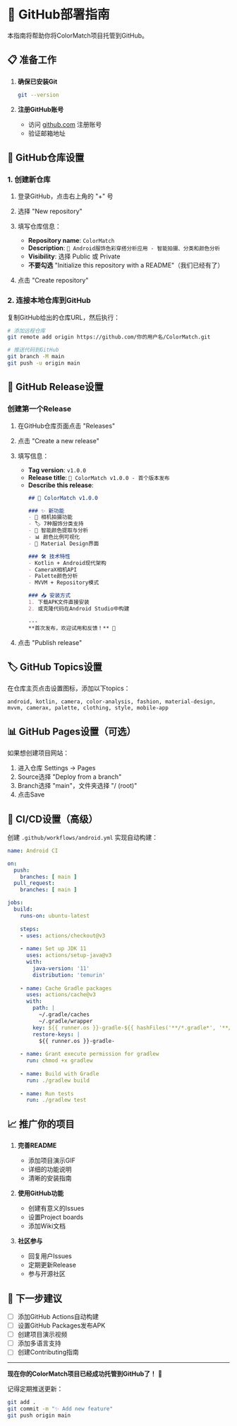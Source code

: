 # 🚀 GitHub部署指南

本指南将帮助你将ColorMatch项目托管到GitHub。

## 📋 准备工作

1. **确保已安装Git**
   ```bash
   git --version
   ```

2. **注册GitHub账号**
   - 访问 [github.com](https://github.com) 注册账号
   - 验证邮箱地址

## 🔧 GitHub仓库设置

### 1. 创建新仓库

1. 登录GitHub，点击右上角的 "+" 号
2. 选择 "New repository"
3. 填写仓库信息：
   - **Repository name**: `ColorMatch`
   - **Description**: `🎨 Android服饰色彩穿搭分析应用 - 智能拍摄、分类和颜色分析`
   - **Visibility**: 选择 Public 或 Private
   - **不要勾选** "Initialize this repository with a README"（我们已经有了）

4. 点击 "Create repository"

### 2. 连接本地仓库到GitHub

复制GitHub给出的仓库URL，然后执行：

```bash
# 添加远程仓库
git remote add origin https://github.com/你的用户名/ColorMatch.git

# 推送代码到GitHub
git branch -M main
git push -u origin main
```

## 📱 GitHub Release设置

### 创建第一个Release

1. 在GitHub仓库页面点击 "Releases"
2. 点击 "Create a new release"
3. 填写信息：
   - **Tag version**: `v1.0.0`
   - **Release title**: `🎉 ColorMatch v1.0.0 - 首个版本发布`
   - **Describe this release**:
     ```markdown
     ## 🎨 ColorMatch v1.0.0

     ### ✨ 新功能
     - 📸 相机拍摄功能
     - 🏷️ 7种服饰分类支持
     - 🎨 智能颜色提取与分析
     - 📊 颜色比例可视化
     - 📱 Material Design界面

     ### 🛠️ 技术特性
     - Kotlin + Android现代架构
     - CameraX相机API
     - Palette颜色分析
     - MVVM + Repository模式

     ### 📥 安装方式
     1. 下载APK文件直接安装
     2. 或克隆代码在Android Studio中构建

     ---
     **首次发布，欢迎试用和反馈！** 🚀
     ```

4. 点击 "Publish release"

## 🏷️ GitHub Topics设置

在仓库主页点击设置图标，添加以下topics：

```
android, kotlin, camera, color-analysis, fashion, material-design, 
mvvm, camerax, palette, clothing, style, mobile-app
```

## 📊 GitHub Pages设置（可选）

如果想创建项目网站：

1. 进入仓库 Settings → Pages
2. Source选择 "Deploy from a branch"
3. Branch选择 "main"，文件夹选择 "/ (root)"
4. 点击Save

## 🔄 CI/CD设置（高级）

创建 `.github/workflows/android.yml` 实现自动构建：

```yaml
name: Android CI

on:
  push:
    branches: [ main ]
  pull_request:
    branches: [ main ]

jobs:
  build:
    runs-on: ubuntu-latest
    
    steps:
    - uses: actions/checkout@v3
    
    - name: Set up JDK 11
      uses: actions/setup-java@v3
      with:
        java-version: '11'
        distribution: 'temurin'
        
    - name: Cache Gradle packages
      uses: actions/cache@v3
      with:
        path: |
          ~/.gradle/caches
          ~/.gradle/wrapper
        key: ${{ runner.os }}-gradle-${{ hashFiles('**/*.gradle*', '**/gradle-wrapper.properties') }}
        restore-keys: |
          ${{ runner.os }}-gradle-
          
    - name: Grant execute permission for gradlew
      run: chmod +x gradlew
      
    - name: Build with Gradle
      run: ./gradlew build
      
    - name: Run tests
      run: ./gradlew test
```

## 📈 推广你的项目

1. **完善README**
   - 添加项目演示GIF
   - 详细的功能说明
   - 清晰的安装指南

2. **使用GitHub功能**
   - 创建有意义的Issues
   - 设置Project boards
   - 添加Wiki文档

3. **社区参与**
   - 回复用户Issues
   - 定期更新Release
   - 参与开源社区

## 🎯 下一步建议

- [ ] 添加GitHub Actions自动构建
- [ ] 设置GitHub Packages发布APK
- [ ] 创建项目演示视频
- [ ] 添加多语言支持
- [ ] 创建Contributing指南

---

**现在你的ColorMatch项目已经成功托管到GitHub了！** 🎉

记得定期推送更新：
```bash
git add .
git commit -m "✨ Add new feature"
git push origin main
```